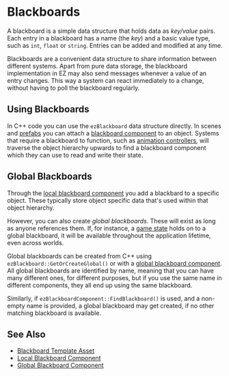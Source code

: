 # Blackboards

A blackboard is a simple data structure that holds data as *key/value* pairs. Each entry in a blackboard has a name (the *key*) and a basic value type, such as `int`, `float` or `string`. Entries can be added and modified at any time.

Blackboards are a convenient data structure to share information between different systems. Apart from pure data storage, the blackboard implementation in EZ may also send messages whenever a value of an entry changes. This way a system can react immediately to a change, without having to poll the blackboard regularly.

## Using Blackboards

In C++ code you can use the `ezBlackboard` data structure directly. In scenes and [prefabs](../prefabs/prefabs-overview.md) you can attach a [blackboard component](local-blackboard-component.md) to an object. Systems that require a blackboard to function, such as [animation controllers](../animation/skeletal-animation/animation-controller/animation-controller-component.md), will traverse the object hierarchy upwards to find a blackboard component which they can use to read and write their state.

## Global Blackboards

Through the [local blackboard component](local-blackboard-component.md) you add a blackbard to a specific object. These typically store object specific data that's used within that object hierarchy.

However, you can also create *global blackboards*. These will exist as long as anyone references them. If, for instance, a [game state](../runtime/application/game-state.md) holds on to a global blackboard, it will be available throughout the application lifetime, even across worlds.

Global blackboards can be created from C++ using `ezBlackboard::GetOrCreateGlobal()` or with a [global blackboard component](global-blackboard-component.md). All global blackboards are identified by name, meaning that you can have many different ones, for different purposes, but if you use the same name in different components, they all end up using the same blackboard.

Similarly, if `ezBlackboardComponent::FindBlackboard()` is used, and a non-empty name is provided, a global blackboard may get created, if no other matching blackboard is available.

## See Also

* [Blackboard Template Asset](blackboard-template-asset.md)
* [Local Blackboard Component](local-blackboard-component.md)
* [Global Blackboard Component](global-blackboard-component.md)
